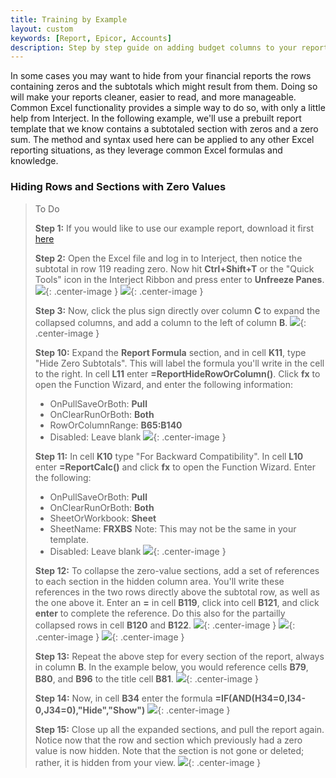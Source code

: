 ```yaml
---
title: Training by Example
layout: custom
keywords: [Report, Epicor, Accounts]
description: Step by step guide on adding budget columns to your report templates.
---
```


In some cases you may want to hide from your financial reports the rows containing zeros and the subtotals which might result from them. Doing so will make your reports cleaner, easier to read, and more manageable. Common Excel functionality provides a simple way to do so, with only a little help from Interject. In the following example, we'll use a prebuilt report template that we know contains a subtotaled section with zeros and a zero sum. The method and syntax used here can be applied to any other Excel reporting situations, as they leverage common Excel formulas and knowledge.

### Hiding Rows and Sections with Zero Values

> To Do
>
> **Step 1:** If you would like to use our example report, download it first <a href="/images/bFinancialsHideZeros/HidingZeroValues_Download.xlsx" download>here</a> <!--[here]({file name='/images/bFinancialsHideZeros/HidingZeroValues_Download.xlsx'})-->
>
> **Step 2:** Open the Excel file and log in to Interject, then notice the subtotal in row 119 reading zero. Now hit **Ctrl+Shift+T** or the "Quick Tools" icon in the Interject Ribbon and press enter to **Unfreeze Panes**.
> ![](/images/bFinancialsHideZeros/ZeroRow.png){: .center-image }
> ![](/images/bFinancialsHideZeros/UnfreezePanes.png){: .center-image }
>
> **Step 3:** Now, click the plus sign directly over column **C** to expand the collapsed columns, and add a column to the left of column **B**.
> ![](/images/bFinancialsHideZeros/InsertColumn.png){: .center-image }
>
> **Step 10:** Expand the **Report Formula** section, and in cell **K11**, type "Hide Zero Subtotals". This will label the formula you'll write in the cell to the right. In cell **L11** enter **=ReportHideRowOrColumn()**. Click **fx** to open the Function Wizard, and enter the following information:
> - OnPullSaveOrBoth: **Pull**
> - OnClearRunOrBoth: **Both**
> - RowOrColumnRange: **B65:B140**
> - Disabled: Leave blank
> ![](/images/bFinancialsHideZeros/ReportRowHideParams.png){: .center-image }
>
> **Step 11:** In cell **K10** type "For Backward Compatibility". In cell **L10** enter **=ReportCalc()** and click **fx** to open the Function Wizard. Enter the following:
> - OnPullSaveOrBoth: **Pull**
> - OnClearRunOrBoth: **Both**
> - SheetOrWorkbook: **Sheet**
> - SheetName: **FRXBS** Note: This may not be the same in your template.
> - Disabled: Leave blank
> ![](/images/bFinancialsHideZeros/ReportCalcParams.png){: .center-image }
>
> **Step 12:** To collapse the zero-value sections, add a set of references to each section in the hidden column area. You'll write these references in the two rows directly above the subtotal row, as well as the one above it. Enter an **=** in cell **B119**, click into cell **B121**, and click **enter** to complete the reference. Do this also for the partailly collapsed rows in cell **B120** and **B122**.
> ![](/images/bFinancialsHideZeros/CellRef1.png){: .center-image }
> ![](/images/bFinancialsHideZeros/CellRef2.png){: .center-image }
> ![](/images/bFinancialsHideZeros/CellRef2.png){: .center-image }
>
> **Step 13:** Repeat the above step for every section of the report, always in column **B**. In the example below, you would reference cells **B79**, **B80**, and **B96** to the title cell **B81**.
> ![](/images/bFinancialsHideZeros/CellRefExample2.png){: .center-image }
>
> **Step 14:** Now, in cell **B34** enter the formula **=IF(AND(H34=0,I34-0,J34=0),"Hide","Show")**
> ![](/images/bFinancialsHideZeros/FormatDetailRange.png){: .center-image }
>
> **Step 15:** Close up all the expanded sections, and pull the report again. Notice now that the row and section which previously had a zero value is now hidden. Note that the section is not gone or deleted; rather, it is hidden from your view.
> ![](/images/bFinancialsHideZeros/NoZeroResult.png){: .center-image }
>
